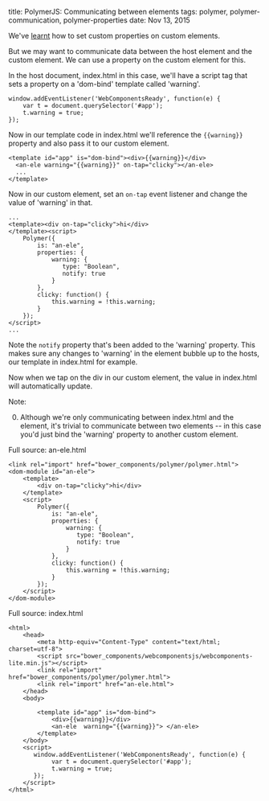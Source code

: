 title: PolymerJS: Communicating between elements
tags: polymer, polymer-communication, polymer-properties
date: Nov 13, 2015

We've [learnt](http://newfivefour.com/polymer-custom-element-properties.html) how to set custom properties on custom elements.

But we may want to communicate data between the host element and the custom element. We can use a property on the custom element for this.

In the host document, index.html in this case, we'll have a script tag that sets a property on a 'dom-bind' template called 'warning'.

    window.addEventListener('WebComponentsReady', function(e) { 
        var t = document.querySelector('#app');
        t.warning = true;
    });

Now in our template code in index.html we'll reference the `{{warning}}` property and also pass it to our custom element.

    <template id="app" is="dom-bind"><div>{{warning}}</div>
      <an-ele warning="{{warning}}" on-tap="clicky"></an-ele>
      ...
    </template>

Now in our custom element, set an ```on-tap``` event listener and change the value of 'warning' in that. 

    ...
    <template><div on-tap="clicky">hi</div>
    </template><script>
        Polymer({
            is: "an-ele",
            properties: {
                warning: {
                   type: "Boolean",
                   notify: true
                }
            },
            clicky: function() {
                this.warning = !this.warning;
            }
        });
    </script>
    ...

Note the `notify` property that's been added to the 'warning' property. This makes sure any changes to 'warning' in the element bubble up to the hosts, our template in index.html for example.

Now when we tap on the div in our custom element, the value in index.html will automatically update.

Note:

0. Although we're only communicating between index.html and the element, it's trivial to communicate between two elements -- in this case you'd just bind the 'warning' property to another custom element.

Full source: an-ele.html

    <link rel="import" href="bower_components/polymer/polymer.html">
    <dom-module id="an-ele">
        <template>
            <div on-tap="clicky">hi</div>
        </template>
        <script>
            Polymer({
                is: "an-ele",
                properties: {
                    warning: {
                       type: "Boolean",
                       notify: true
                    }
                },  
                clicky: function() {
                    this.warning = !this.warning;
                }
            });
        </script>    
    </dom-module>

Full source: index.html

    <html>
        <head>
            <meta http-equiv="Content-Type" content="text/html; charset=utf-8">
            <script src="bower_components/webcomponentsjs/webcomponents-lite.min.js"></script>
            <link rel="import" href="bower_components/polymer/polymer.html">
            <link rel="import" href="an-ele.html">
        </head>
        <body>
    
            <template id="app" is="dom-bind">
                <div>{{warning}}</div>
                <an-ele  warning="{{warning}}"> </an-ele>
            </template>
        </body>
        <script>
           window.addEventListener('WebComponentsReady', function(e) { 
                var t = document.querySelector('#app');
                t.warning = true;
           });
        </script>
    </html>
